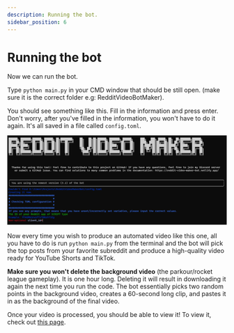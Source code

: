 ```yaml
---
description: Running the bot.
sidebar_position: 6
---
```


# Running the bot
Now we can run the bot.

Type `python main.py` in your CMD window that should be still open. (make sure it is the correct folder e.g: RedditVideoBotMaker).

You should see something like this. Fill in the information and press enter. Don't worry, after you've filled in the information, you won't have to do it again. It's all saved in a file called `config.toml`.

![rtb](<.gitbook/assets/config.png>)

Now every time you wish to produce an automated video like this one, 
all you have to do is run `python main.py` from the terminal and the bot will pick the top posts from your 
favorite subreddit and produce a high-quality video ready for YouTube Shorts and TikTok.

**Make sure you won't delete the background video** (the parkour/rocket league gameplay). It is one hour long. Deleting it will result in downloading it again the next time you run the code. The bot essentially picks two random points in the background video, creates a 60-second long clip, and pastes it in as the background of the final video.

Once your video is processed, you should be able to view it! To view it, check out [this page](/docs/viewing-the-video).
